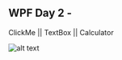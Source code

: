 ## WPF Day 2 - 

ClickMe || TextBox || Calculator 

![alt text](./Day%207%20-%20ExaminationSystem%20using%20DictonaryAndList/ExaminationSystem-usingDictionaryAndList-TestRun.gif)